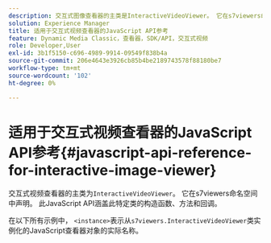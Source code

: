 ```yaml
---
description: 交互式图像查看器的主类是InteractiveVideoViewer。 它在s7viewers命名空间中声明。 此JavaScript API涵盖此特定类的构造函数、方法和回调。
solution: Experience Manager
title: 适用于交互式视频查看器的JavaScript API参考
feature: Dynamic Media Classic，查看器，SDK/API，交互式视频
role: Developer,User
exl-id: 3b1f5150-c696-4989-9914-09549f838b4a
source-git-commit: 206e4643e3926cb85b4be2189743578f88180be7
workflow-type: tm+mt
source-wordcount: '102'
ht-degree: 0%

---
```


# 适用于交互式视频查看器的JavaScript API参考{#javascript-api-reference-for-interactive-image-viewer}

交互式视频查看器的主类为`InteractiveVideoViewer`。 它在s7viewers命名空间中声明。 此JavaScript API涵盖此特定类的构造函数、方法和回调。

在以下所有示例中， `<instance>`表示从`s7viewers.InteractiveVideoViewer`类实例化的JavaScript查看器对象的实际名称。
